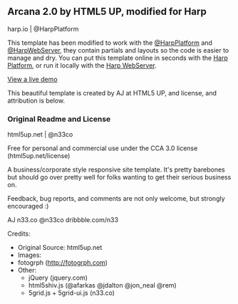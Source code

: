 ## Arcana 2.0 by HTML5 UP, modified for Harp
harp.io | @HarpPlatform

This template has been modified to work with the [@HarpPlatform](http://twitter.com/HarpPlatform) and [@HarpWebServer](http://twitter.com/HarpWebServer), they contain partials and layouts so the code is easier to manage and dry. You can put this template online in seconds with the [Harp Platform](https://www.harp.io), or run it locally with the [Harp WebServer](http://harpjs.com).

[View a live demo](http://arcana.harp.io) 

This beautiful template is created by AJ at HTML5 UP, and license, and attribution is below.

### Original Readme and License
html5up.net | @n33co

Free for personal and commercial use under the CCA 3.0 license (html5up.net/license)

A business/corporate style responsive site template. It's pretty barebones but should 
go over pretty well for folks wanting to get their serious business on.

Feedback, bug reports, and comments are not only welcome, but strongly encouraged :)

AJ
n33.co @n33co dribbble.com/n33

Credits:
- Original Source: html5up.net
- Images:
- fotogrph (http://fotogrph.com)
- Other:
	- jQuery (jquery.com)
	- html5shiv.js (@afarkas @jdalton @jon_neal @rem)
	- 5grid.js + 5grid-ui.js (n33.co)